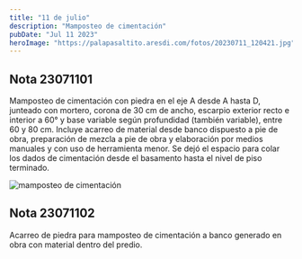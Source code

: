 ```yaml
---
title: "11 de julio"
description: "Mamposteo de cimentación"
pubDate: "Jul 11 2023"
heroImage: "https://palapasaltito.aresdi.com/fotos/20230711_120421.jpg"
---
```


## Nota 23071101

Mamposteo de cimentación con piedra en el eje A desde A hasta D, junteado con mortero, corona de 30 cm de ancho, escarpio exterior recto e interior a 60° y base variable según profundidad (también variable), entre 60 y 80 cm. Incluye acarreo de material desde banco dispuesto a pie de obra, preparación de mezcla a pie de obra y elaboración por medios manuales y con uso de herramienta menor. Se dejó el espacio para colar los dados de cimentación desde el basamento hasta el nivel de piso terminado.

![mamposteo de cimentación](https://palapasaltito.aresdi.com/fotos/20230711_120421.jpg "mamposteo de cimentación")

## Nota 23071102

Acarreo de piedra para mamposteo de cimentación a banco generado en obra con material dentro del predio.
